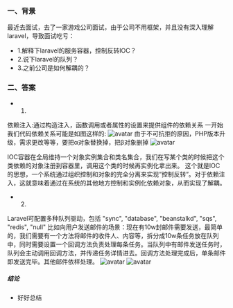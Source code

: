 
### 一、背景
最近去面试，去了一家游戏公司面试，由于公司不用框架，并且没有深入理解laravel，导致面试吃亏：
* 1.解释下laravel的服务容器，控制反转IOC？
* 2.说下laravel的队列？
* 3.之前公司是如何解耦的？


### 二、答案
* 1.
依赖注入:通过构造注入，函数调用或者属性的设置来提供组件的依赖关系
一开始我们代码依赖关系可能是如图这样的:
![avatar](https://blog.hexiefamily.xin/assets/ioc1.jpg)
由于不可抗拒的原因，PHP版本升级，需求更改等等，要把α对象替换掉，把β对象删掉
![avatar](https://blog.hexiefamily.xin/assets/ioc2.jpg)

IOC容器在全局维持一个对象实例集合和类名集合，我们在写某个类的时候把这个类依赖的对象注册到容器里，调用这个类的时候再实例化拿出来。
这个就是IOC的思想，一个系统通过组织控制和对象的完全分离来实现”控制反转”。对于依赖注入，这就意味着通过在系统的其他地方控制和实例化依赖对象，从而实现了解耦。  

* 2.
Laravel可配置多种队列驱动，包括 "sync", "database", "beanstalkd", "sqs", "redis", "null"
比如向用户发送邮件的场景：现在有10w封邮件需要发送，最简单的，我们需要有一个方法将邮件的收件人、内容等，拆分成10w条任务放在队列中，同时需要设置一个回调方法负责处理每条任务。当队列中有邮件发送任务时，队列会主动调用回调方法，并传递任务详情进去。回调方法处理完成后，单条邮件即发送完毕。其他邮件依样处理。
![avatar](https://blog.hexiefamily.xin/assets/ioc3.jpg)
![avatar](https://blog.hexiefamily.xin/assets/ioc4.jpg)


##### 结论
* 好好总结